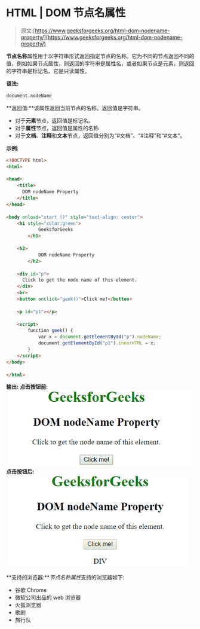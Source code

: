 # HTML | DOM 节点名属性

> 原文:[https://www.geeksforgeeks.org/html-dom-nodename-property/](https://www.geeksforgeeks.org/html-dom-nodename-property/)

**节点名称**属性用于以字符串形式返回指定节点的名称。它为不同的节点返回不同的值，例如如果节点属性，则返回的字符串是属性名，或者如果节点是元素，则返回的字符串是标记名。它是只读属性。

**语法:**

```html
document.nodeName
```

**返回值:**该属性返回当前节点的名称。返回值是字符串。

*   对于**元素**节点，返回值是标记名。
*   对于**属性**节点，返回值是属性的名称
*   对于**文档**、**注释**和**文本**节点，返回值分别为“#文档”、“#注释”和“#文本”。

**示例:**

```html
<!DOCTYPE html>
<html>

<head>
    <title>
      DOM nodeName Property
    </title>
</head>

<body onload="start ()" style="text-align: center">
    <h1 style="color:green">
            GeeksforGeeks
        </h1>

    <h2>
            DOM nodeName Property
        </h2>

    <div id="p">
      Click to get the node name of this element.
    </div>
    <br>
    <button onclick="geek()">Click me!</button>

    <p id="p1"></p>

    <script>
        function geek() {
            var x = document.getElementById("p").nodeName;
            document.getElementById("p1").innerHTML = x;
        }
    </script>
</body>

</html>
```

**输出:**
**点击按钮前:**
![nodename](img/a8a15dd9d8932bb02b34b8edd200969a.png)
**点击按钮后:**
![nodename](img/912b76fc2bf86779f115ee97c53815c7.png)

**支持的浏览器:***节点名称属性*支持的浏览器如下:

*   谷歌 Chrome
*   微软公司出品的 web 浏览器
*   火狐浏览器
*   歌剧
*   旅行队